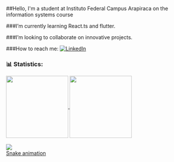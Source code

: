##Hello, I'm a student at Instituto Federal Campus Arapiraca on the information systems course

###I’m currently learning React.ts and flutter.

###I’m looking to collaborate on innovative projects.

###How to reach me:
[![LinkedIn](https://img.shields.io/badge/LinkedIn-000?style=for-the-badge&logo=linkedin&logoColor=0E76A8)](https://www.linkedin.com/in/julio-cesar-dos-santos-oliveira-51461a25a/)

<h3>📊 Statistics:</h3> 
<div> <a href="https://github.com/Jul10c3s4"> 
 <img align = "center" height="170em" src="https://github-readme-stats.vercel.app/api?username=Jul10c3s4&show_icons=true&theme=github_dark&include_all_commits=true&count_private=true"/> 
 <img align = "center" height="170em" src="https://github-readme-stats.vercel.app/api/top-langs/?username=Jul10c3s4&layout=compact&langs_count=7&theme=github_dark"/></br></br> 
 <img src="https://github-profile-trophy.vercel.app/?username=Jul10c3s4&theme=darkhub&margin-w=9&hide_border=true"> 
</div> 
 <div style="display: inline_block">
Snake animation
